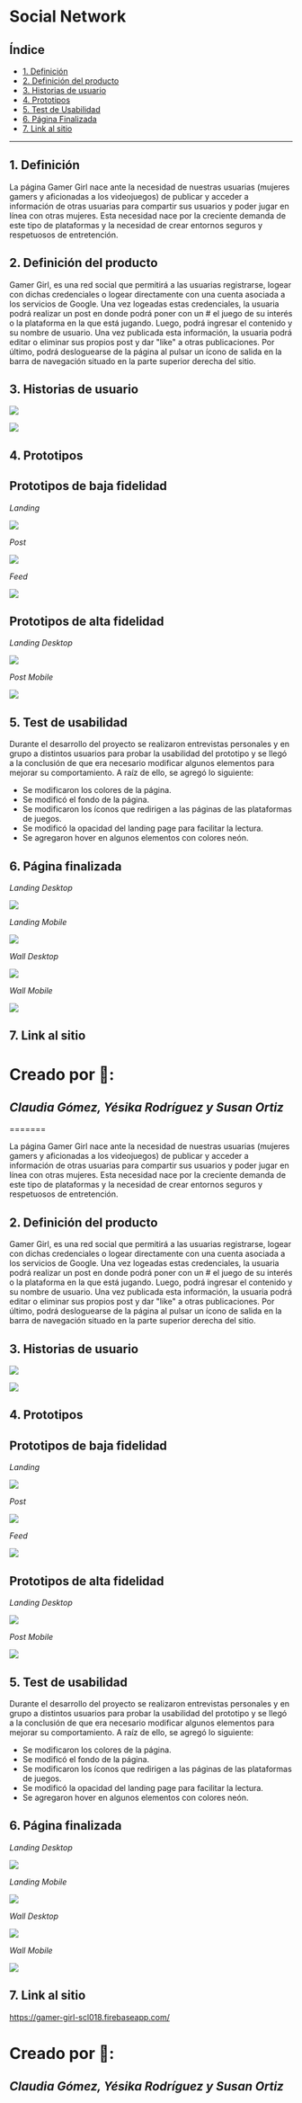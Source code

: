 # Social Network
## Índice

* [1. Definición](#1-definición)
* [2. Definición del producto](#2-definición-del-producto)
* [3. Historias de usuario](#3-historias-de-usuario)
* [4. Prototipos](#4-prototipos)
* [5. Test de Usabilidad](#5-test-de-usabilidad)
* [6. Página Finalizada](#6-página-finalizada)
* [7. Link al sitio](#7-link-al-sitio)

***
## 1. Definición  


La página Gamer Girl nace ante la necesidad de nuestras usuarias (mujeres gamers y aficionadas a los videojuegos) de publicar y acceder a información de otras usuarias para compartir sus usuarios y poder jugar en línea con otras mujeres. Esta necesidad nace por la creciente demanda de este tipo de plataformas y la necesidad de crear entornos seguros y respetuosos de entretención.
## 2. Definición del producto

Gamer Girl, es una red social que permitirá a las usuarias registrarse, logear con dichas credenciales o logear directamente con una cuenta asociada a los servicios de Google. Una vez logeadas estas credenciales, la usuaria podrá realizar un post en donde podrá poner con un # el juego de su interés o la plataforma en la que está jugando. Luego, podrá ingresar el contenido y su nombre de usuario. 
Una vez publicada esta información, la usuaria podrá editar o eliminar sus propios post y dar "like" a otras publicaciones. 
Por último, podrá desloguearse de la página al pulsar un ícono de salida en la barra de navegación situado en la parte superior derecha del sitio.

## 3. Historias de usuario 

![](src/resources/images/historias-de-usuario-1.PNG)

![](src/resources/images/historias-de-usuario-2.PNG)

## 4. Prototipos
## Prototipos de baja fidelidad

*Landing*

![](src/resources/images/low-quality-prototype-1.jpg)

*Post*

![](src/resources/images/low-quality-prototype-2.jpg)

*Feed*

![](src/resources/images/low-quality-prototype-3.jpg)

## Prototipos de alta fidelidad

*Landing Desktop*

![](src/resources/images/high-quality-prototype-1.PNG)

*Post Mobile*

![](src/resources/images/high-quality-prototype-2.PNG)

## 5. Test de usabilidad 

Durante el desarrollo del proyecto se realizaron entrevistas personales y en grupo a distintos usuarios para probar la usabilidad del prototipo y se llegó a la conclusión de que era necesario modificar algunos elementos para mejorar su comportamiento. A raíz de ello, se agregó lo siguiente:

- Se modificaron los colores de la página.
- Se modificó el fondo de la página.
- Se modificaron los íconos que redirigen a las páginas de las plataformas de juegos.
- Se modificó la opacidad del landing page para facilitar la lectura.
- Se agregaron hover en algunos elementos con colores neón.
## 6. Página finalizada

*Landing Desktop*

![](src/resources/images/landing-page-desktop.png)

*Landing Mobile*

![](src/resources/images/landing-page-mobile.png)

*Wall Desktop*

![](src/resources/images/wall-desktop.png)

*Wall Mobile*

![](src/resources/images/wall-mobile.png)

## 7. Link al sitio 


# Creado por 💜:

## *Claudia Gómez, Yésika Rodríguez y Susan Ortiz*
=======

La página Gamer Girl nace ante la necesidad de nuestras usuarias (mujeres gamers y aficionadas a los videojuegos) de publicar y acceder a información de otras usuarias para compartir sus usuarios y poder jugar en línea con otras mujeres. Esta necesidad nace por la creciente demanda de este tipo de plataformas y la necesidad de crear entornos seguros y respetuosos de entretención.
## 2. Definición del producto

Gamer Girl, es una red social que permitirá a las usuarias registrarse, logear con dichas credenciales o logear directamente con una cuenta asociada a los servicios de Google. Una vez logeadas estas credenciales, la usuaria podrá realizar un post en donde podrá poner con un # el juego de su interés o la plataforma en la que está jugando. Luego, podrá ingresar el contenido y su nombre de usuario. 
Una vez publicada esta información, la usuaria podrá editar o eliminar sus propios post y dar "like" a otras publicaciones. 
Por último, podrá desloguearse de la página al pulsar un ícono de salida en la barra de navegación situado en la parte superior derecha del sitio.

## 3. Historias de usuario 

![](src/resources/images/historias-de-usuario-1.PNG)

![](src/resources/images/historias-de-usuario-2.PNG)

## 4. Prototipos
## Prototipos de baja fidelidad

*Landing*

![](src/resources/images/low-quality-prototype-1.jpg)

*Post*

![](src/resources/images/low-quality-prototype-2.jpg)

*Feed*

![](src/resources/images/low-quality-prototype-3.jpg)

## Prototipos de alta fidelidad

*Landing Desktop*

![](src/resources/images/high-quality-prototype-1.png)

*Post Mobile*

![](src/resources/images/high-quality-prototype-2.png)

## 5. Test de usabilidad 

Durante el desarrollo del proyecto se realizaron entrevistas personales y en grupo a distintos usuarios para probar la usabilidad del prototipo y se llegó a la conclusión de que era necesario modificar algunos elementos para mejorar su comportamiento. A raíz de ello, se agregó lo siguiente:

- Se modificaron los colores de la página.
- Se modificó el fondo de la página.
- Se modificaron los íconos que redirigen a las páginas de las plataformas de juegos.
- Se modificó la opacidad del landing page para facilitar la lectura.
- Se agregaron hover en algunos elementos con colores neón.
## 6. Página finalizada

*Landing Desktop*

![](src/resources/images/landing-page-desktop.PNG)

*Landing Mobile*

![](src/resources/images/landing-page-mobile.PNG)

*Wall Desktop*

![](src/resources/images/wall-desktop.png)

*Wall Mobile*

![](src/resources/images/wall-mobile.PNG)

## 7. Link al sitio 
https://gamer-girl-scl018.firebaseapp.com/

# Creado por 💜:

## *Claudia Gómez, Yésika Rodríguez y Susan Ortiz*
